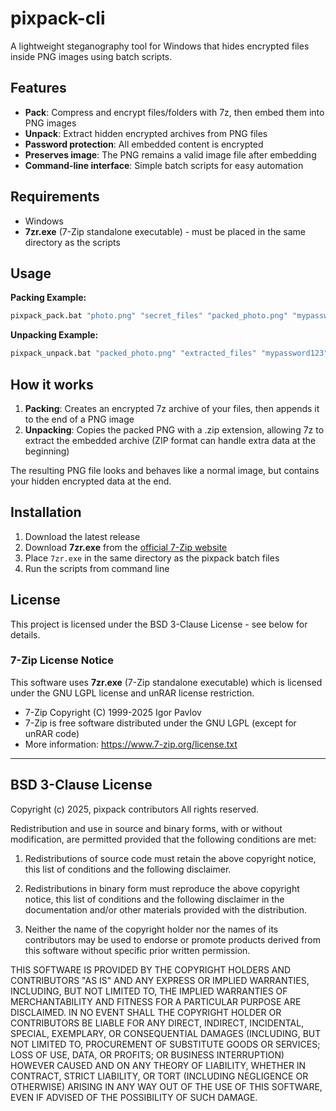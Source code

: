 # pixpack-cli
A lightweight steganography tool for Windows that hides encrypted files inside PNG images using batch scripts.

## Features

- **Pack**: Compress and encrypt files/folders with 7z, then embed them into PNG images
- **Unpack**: Extract hidden encrypted archives from PNG files
- **Password protection**: All embedded content is encrypted
- **Preserves image**: The PNG remains a valid image file after embedding
- **Command-line interface**: Simple batch scripts for easy automation

## Requirements

- Windows
- **7zr.exe** (7-Zip standalone executable) - must be placed in the same directory as the scripts

## Usage

**Packing Example:**
```cmd
pixpack_pack.bat "photo.png" "secret_files" "packed_photo.png" "mypassword123"
```

**Unpacking Example:**
```cmd
pixpack_unpack.bat "packed_photo.png" "extracted_files" "mypassword123"
```

## How it works

1. **Packing**: Creates an encrypted 7z archive of your files, then appends it to the end of a PNG image
2. **Unpacking**: Copies the packed PNG with a .zip extension, allowing 7z to extract the embedded archive (ZIP format can handle extra data at the beginning)

The resulting PNG file looks and behaves like a normal image, but contains your hidden encrypted data at the end.

## Installation

1. Download the latest release
2. Download **7zr.exe** from the [official 7-Zip website](https://www.7-zip.org/download.html)
3. Place `7zr.exe` in the same directory as the pixpack batch files
4. Run the scripts from command line

## License

This project is licensed under the BSD 3-Clause License - see below for details.

### 7-Zip License Notice

This software uses **7zr.exe** (7-Zip standalone executable) which is licensed under the GNU LGPL license and unRAR license restriction. 

- 7-Zip Copyright (C) 1999-2025 Igor Pavlov
- 7-Zip is free software distributed under the GNU LGPL (except for unRAR code)
- More information: https://www.7-zip.org/license.txt

---

## BSD 3-Clause License

Copyright (c) 2025, pixpack contributors
All rights reserved.

Redistribution and use in source and binary forms, with or without
modification, are permitted provided that the following conditions are met:

1. Redistributions of source code must retain the above copyright notice, this
   list of conditions and the following disclaimer.

2. Redistributions in binary form must reproduce the above copyright notice,
   this list of conditions and the following disclaimer in the documentation
   and/or other materials provided with the distribution.

3. Neither the name of the copyright holder nor the names of its
   contributors may be used to endorse or promote products derived from
   this software without specific prior written permission.

THIS SOFTWARE IS PROVIDED BY THE COPYRIGHT HOLDERS AND CONTRIBUTORS "AS IS"
AND ANY EXPRESS OR IMPLIED WARRANTIES, INCLUDING, BUT NOT LIMITED TO, THE
IMPLIED WARRANTIES OF MERCHANTABILITY AND FITNESS FOR A PARTICULAR PURPOSE ARE
DISCLAIMED. IN NO EVENT SHALL THE COPYRIGHT HOLDER OR CONTRIBUTORS BE LIABLE
FOR ANY DIRECT, INDIRECT, INCIDENTAL, SPECIAL, EXEMPLARY, OR CONSEQUENTIAL
DAMAGES (INCLUDING, BUT NOT LIMITED TO, PROCUREMENT OF SUBSTITUTE GOODS OR
SERVICES; LOSS OF USE, DATA, OR PROFITS; OR BUSINESS INTERRUPTION) HOWEVER
CAUSED AND ON ANY THEORY OF LIABILITY, WHETHER IN CONTRACT, STRICT LIABILITY,
OR TORT (INCLUDING NEGLIGENCE OR OTHERWISE) ARISING IN ANY WAY OUT OF THE USE
OF THIS SOFTWARE, EVEN IF ADVISED OF THE POSSIBILITY OF SUCH DAMAGE.

